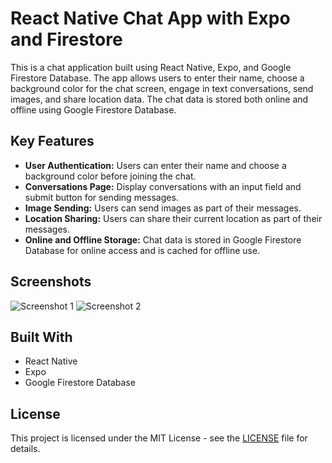 # React Native Chat App with Expo and Firestore

This is a chat application built using React Native, Expo, and Google Firestore Database. The app allows users to enter their name, choose a background color for the chat screen, engage in text conversations, send images, and share location data. The chat data is stored both online and offline using Google Firestore Database.

## Key Features

- **User Authentication:** Users can enter their name and choose a background color before joining the chat.
- **Conversations Page:** Display conversations with an input field and submit button for sending messages.
- **Image Sending:** Users can send images as part of their messages.
- **Location Sharing:** Users can share their current location as part of their messages.
- **Online and Offline Storage:** Chat data is stored in Google Firestore Database for online access and is cached for offline use.

## Screenshots

![Screenshot 1](screenshots/screenshot1.png)
![Screenshot 2](screenshots/screenshot2.png)

## Built With

- React Native
- Expo
- Google Firestore Database

## License

This project is licensed under the MIT License - see the [LICENSE](LICENSE) file for details.
